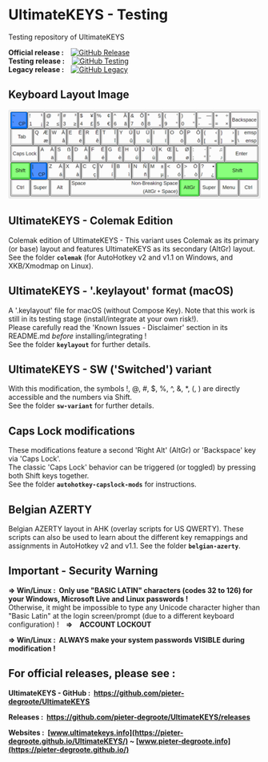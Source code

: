# UltimateKEYS - Testing

Testing repository of UltimateKEYS

**Official release&nbsp;:**&emsp;[![GitHub Release](https://img.shields.io/github/release/pieter-degroote/UltimateKEYS.svg)](https://github.com/pieter-degroote/UltimateKEYS/releases)  
**Testing release&nbsp;:**&emsp;[![GitHub Testing](https://img.shields.io/github/release/pieter-degroote/UltimateKEYS-testing.svg?label=testing)](https://github.com/pieter-degroote/UltimateKEYS-testing/releases)  
**Legacy release&nbsp;:**&emsp;[![GitHub Legacy](https://img.shields.io/github/release/pieter-degroote/UltimateKEYS-legacy.svg?label=legacy)](https://github.com/pieter-degroote/UltimateKEYS-legacy/releases)

## Keyboard Layout Image

![UltimateKEYS - Keyboard Layout Image](images/UltimateKEYS%20-%20Keyboard%20Layout%20Image.png)

## UltimateKEYS - Colemak Edition

Colemak edition of UltimateKEYS - This variant uses Colemak as its primary (or base) layout and features UltimateKEYS as its secondary (AltGr) layout.  
See the folder **`colemak`** (for AutoHotkey v2 and v1.1 on Windows, and XKB/Xmodmap on Linux).

## UltimateKEYS - '.keylayout' format (macOS)

A '.keylayout' file for macOS (without Compose Key). Note that this work is still in its testing stage (install/integrate at your own risk!).  
Please carefully read the 'Known Issues - Disclaimer' section in its README.md *before* installing/integrating&nbsp;!  
See the folder **`keylayout`** for further details.

## UltimateKEYS - SW ('Switched') variant

With this modification, the symbols !, @, #, $, %, ^, &, \*, (, ) are directly accessible and the numbers via Shift.  
See the folder **`sw-variant`** for further details.

## Caps Lock modifications

These modifications feature a second 'Right Alt' (AltGr) or 'Backspace' key via 'Caps Lock'.  
The classic 'Caps Lock' behavior can be triggered (or toggled) by pressing both Shift keys together.  
See the folder **`autohotkey-capslock-mods`** for instructions.

## Belgian AZERTY

Belgian AZERTY layout in AHK (overlay scripts for US QWERTY). These scripts can also be used to learn about the different key remappings and assignments in AutoHotkey v2 and v1.1. See the folder **`belgian-azerty`**.

## Important - Security Warning

**=&gt; Win/Linux&nbsp;: &nbsp;Only use "BASIC LATIN" characters (codes 32 to 126) for your Windows, Microsoft Live and Linux passwords&nbsp;!**  
Otherwise, it might be impossible to type any Unicode character higher than "Basic Latin" at the login screen/prompt (due to a different keyboard configuration) !&emsp;**=&gt;&emsp;ACCOUNT LOCKOUT**

**=&gt; Win/Linux&nbsp;: &nbsp;ALWAYS make your system passwords VISIBLE during modification&nbsp;!**

## For official releases, please see&nbsp;:

**UltimateKEYS - GitHub&nbsp;: &nbsp;https://github.com/pieter-degroote/UltimateKEYS**

**Releases&nbsp;: &nbsp;https://github.com/pieter-degroote/UltimateKEYS/releases**

**Websites&nbsp;: &nbsp;[www.ultimatekeys.info](https://pieter-degroote.github.io/UltimateKEYS/) ~ [www.pieter-degroote.info](https://pieter-degroote.github.io/)**
